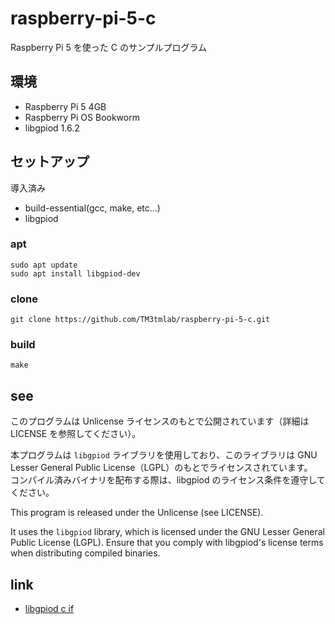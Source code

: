 # raspberry-pi-5-c

Raspberry Pi 5 を使った C のサンプルプログラム

## 環境

- Raspberry Pi 5 4GB
- Raspberry Pi OS Bookworm
- libgpiod 1.6.2

## セットアップ

導入済み

- build-essential(gcc, make, etc...)
- libgpiod

### apt

```shell
sudo apt update
sudo apt install libgpiod-dev
```

### clone

```shell
git clone https://github.com/TM3tmlab/raspberry-pi-5-c.git
```

### build

```shell
make
```

## see

このプログラムは Unlicense ライセンスのもとで公開されています（詳細は LICENSE を参照してください）。

本プログラムは `libgpiod` ライブラリを使用しており、このライブラリは GNU Lesser General Public License（LGPL）のもとでライセンスされています。  
コンパイル済みバイナリを配布する際は、libgpiod のライセンス条件を遵守してください。

This program is released under the Unlicense (see LICENSE).

It uses the `libgpiod` library, which is licensed under the GNU Lesser General Public License (LGPL).
Ensure that you comply with libgpiod's license terms when distributing compiled binaries.

## link

- [libgpiod c if](https://libgpiod.readthedocs.io/en/stable/index.html)
